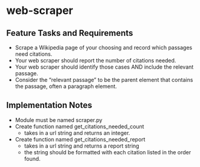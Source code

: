 # web-scraper


## Feature Tasks and Requirements
- Scrape a Wikipedia page of your choosing and record which passages need citations.
- Your web scraper should report the number of citations needed.
- Your web scraper should identify those cases AND include the relevant passage.
- Consider the “relevant passage” to be the parent element that contains the passage, often a paragraph element.


## Implementation Notes
- Module must be named scraper.py
- Create function named get_citations_needed_count
  - takes in a url string and returns an integer.
- Create function named get_citations_needed_report
  - takes in a url string and returns a report string
  - the string should be formatted with each citation listed in the order found.
